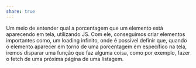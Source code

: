 ```yaml
---
share: true
---
```

Um meio de entender qual a porcentagem que um elemento está aparecendo em tela, utilizando JS.
Com ele, conseguimos criar elementos importantes como, um loading infinito, onde é possível definir que, quando o elemento aparecer em torno de uma porcentagem em específico na tela, iremos disparar uma função que faz alguma coisa, como por exemplo, fazer o fetch de uma próxima página de uma listagem.
